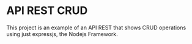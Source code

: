 # API REST CRUD
This project is an example of an API REST that shows CRUD operations
using just expressjs, the Nodejs Framework. 
